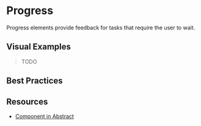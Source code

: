 # Progress

Progress elements provide feedback for tasks that require the user to wait.

## Visual Examples

> TODO

## Best Practices

## Resources

- [Component in Abstract](https://share.goabstract.com/9f3f9a13-15e4-4e9d-8718-2d6713ee3658)